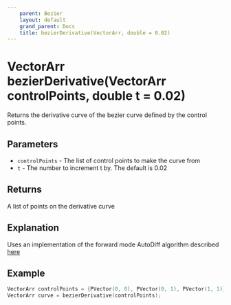 ```yaml
---
    parent: Bezier
    layout: default
    grand_parent: Docs
    title: bezierDerivative(VectorArr, double = 0.02)
---
```

# VectorArr bezierDerivative(VectorArr controlPoints, double t = 0.02)
Returns the derivative curve of the bezier curve defined by the control points.

## Parameters
- `controlPoints` - The list of control points to make the curve from
- `t` - The number to increment t by. The default is 0.02

## Returns
A list of points on the derivative curve

## Explanation
Uses an implementation of the forward mode AutoDiff algorithm described [here](https://thenumb.at/Autodiff/)

## Example
```cpp
VectorArr controlPoints = {PVector(0, 0), PVector(0, 1), PVector(1, 1)};
VectorArr curve = bezierDerivative(controlPoints);
```
